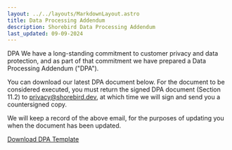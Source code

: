 ```yaml
---
layout: ../../layouts/MarkdownLayout.astro
title: Data Processing Addendum
description: Shorebird Data Processing Addendum
last_updated: 09-09-2024
---
```


DPA
We have a long-standing commitment to customer privacy and data protection, and
as part of that commitment we have prepared a Data Processing Addendum ("DPA").

You can download our latest DPA document below. For the document to be
considered executed, you must return the signed DPA document (Section 11.2) to
privacy@shorebird.dev, at which time we will sign and send you a countersigned
copy.

We will keep a record of the above email, for the purposes of updating you when
the document has been updated.

[Download DPA Template](../../assets/legal/Shorebird%20DPA%20online%20template%20EU,%20UK%20and%20Swiss%202024-09-07.docx.pdf)
